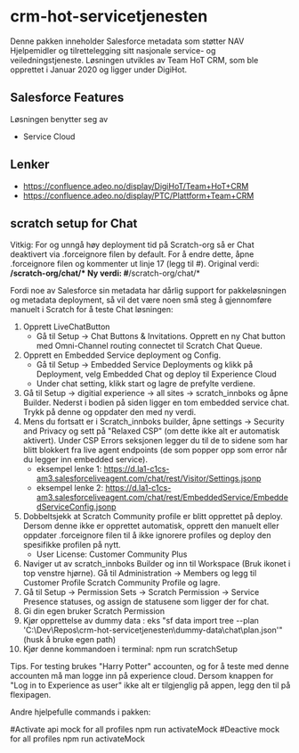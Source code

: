 # crm-hot-servicetjenesten

Denne pakken inneholder Salesforce metadata som støtter NAV Hjelpemidler og tilrettelegging sitt nasjonale service- og veiledningstjeneste. Løsningen utvikles av Team HoT CRM, som ble opprettet i Januar 2020 og ligger under DigiHot.

## Salesforce Features

Løsningen benytter seg av

-   Service Cloud

## Lenker

-   https://confluence.adeo.no/display/DigiHoT/Team+HoT+CRM
-   https://confluence.adeo.no/display/PTC/Plattform+Team+CRM

## scratch setup for Chat

Vitkig: For og unngå høy deployment tid på Scratch-org så er Chat deaktivert via .forceignore filen by default. For å endre dette, åpne .forceignore filen og kommenter ut linje 17 (legg til #).
Original verdi: **/scratch-org/chat/\*
Ny verdi: #**/scratch-org/chat/\*

Fordi noe av Salesforce sin metadata har dårlig support for pakkeløsningen og metadata deployment, så vil det være noen små steg å gjennomføre manuelt i Scratch for å teste Chat løsningen:

1. Opprett LiveChatButton
    - Gå til Setup -> Chat Buttons & Invitations. Opprett en ny Chat button med Omni-Channel routing connectet til Scratch Chat Queue.
2. Opprett en Embedded Service deployment og Config.
    - Gå til Setup -> Embedded Service Deployments og klikk på Deployment, velg Embedded Chat og deploy til Experience Cloud
    - Under chat setting, klikk start og lagre de prefylte verdiene.
3. Gå til Setup -> digitial experience -> all sites -> scratch_innboks og åpne Builder. Nederst i bodien på siden ligger en tom embedded service chat. Trykk på denne og oppdater den med ny verdi.
4. Mens du fortsatt er i Scratch_innboks builder, åpne settings -> Security and Privacy og sett på "Relaxed CSP" (om dette ikke alt er automatisk aktivert). Under CSP Errors seksjonen legger du til de to sidene som har blitt blokkert fra live agent endpoints (de som popper opp som error når du legger inn embedded service).
    - eksempel lenke 1: https://d.la1-c1cs-am3.salesforceliveagent.com/chat/rest/Visitor/Settings.jsonp
    - eksempel lenke 2: https://d.la1-c1cs-am3.salesforceliveagent.com/chat/rest/EmbeddedService/EmbeddedServiceConfig.jsonp
5. Dobbeltsjekk at Scratch Community profile er blitt opprettet på deploy. Dersom denne ikke er opprettet automatisk, opprett den manuelt eller oppdater .forceignore filen til å ikke ignorere profiles og deploy den spesifikke profilen på nytt.
    - User License: Customer Community Plus
6. Naviger ut av scratch_innboks Builder og inn til Workspace (Bruk ikonet i top venstre hjørne). Gå til Administration -> Members og legg til Customer Profile Scratch Community Profile og lagre.
7. Gå til Setup -> Permission Sets -> Scratch Permission -> Service Presence statuses, og assign de statusene som ligger der for chat.
8. Gi din egen bruker Scratch Permission
9. Kjør opprettelse av dummy data : eks "sf data import tree --plan 'C:\Dev\Repos\crm-hot-servicetjenesten\dummy-data\chat\plan.json'" (husk å bruke egen path)
10. Kjør denne kommandoen i terminal: npm run scratchSetup

Tips. For testing brukes "Harry Potter" accounten, og for å teste med denne accounten må man logge inn på experience cloud. Dersom knappen for "Log in to Experience as user" ikke alt er tilgjenglig på appen, legg den til på flexipagen.

Andre hjelpefulle commands i pakken:

#Activate api mock for all profiles
npm run activateMock
#Deactive mock for all profiles
npm run activateMock
